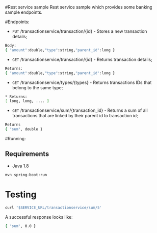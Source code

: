 #Rest service sample 
Rest service sample which provides some banking sample endpoints. 

#Endpoints:

* <code>PUT</code> /transactionservice/transaction/{id} - Stores a new transaction details;
```bash
Body:
{ "amount":double,"type":string,"parent_id":long }
```
* <code>GET</code> /transactionservice/transaction/{id} - Returns transaction details;
```bash
Returns:
{ "amount":double,"type":string,"parent_id":long }
```

* <code>GET</code> /transactionservice/types/{types} - Returns transactions IDs that belong to the same type;
```bash
* Returns:
[ long, long, .... ]
```

* <code>GET</code> /transactionservice/sum/{transaction_id} - Returns a sum of all transactions that are linked by their parent id to transaction id;
```bash
Returns
{ "sum", double }
```

#Running:

## Requirements
- Java 1.8

```bash
mvn spring-boot:run
```
# Testing

```bash
curl '$SERVICE_URL/transactionservice/sum/5'
```
A successful response looks like:
```bash
{ "sum", 0.0 }
```